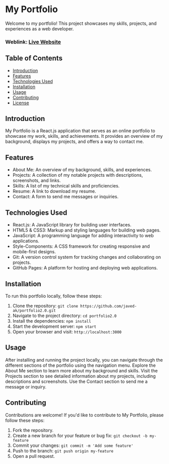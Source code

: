 # My Portfolio
Welcome to my portfolio! This project showcases my skills, projects, and experiences as a web developer.

### Weblink: [Live Website]("https://javedakhtar.vercel.app")

## Table of Contents
- [Introduction](#introduction)
- [Features](#features)
- [Technologies Used](#technologies-used)
- [Installation](#installation)
- [Usage](#usage)
- [Contributing](#contributing)
- [License](#license)

## Introduction
My Portfolio is a React.js application that serves as an online portfolio to showcase my work, skills, and achievements. It provides an overview of my background, displays my projects, and offers a way to contact me.

## Features
- About Me: An overview of my background, skills, and experiences.
- Projects: A collection of my notable projects with descriptions, screenshots, and links.
- Skills: A list of my technical skills and proficiencies.
- Resume: A link to download my resume.
- Contact: A form to send me messages or inquiries.

## Technologies Used
- React.js: A JavaScript library for building user interfaces.
- HTML5 & CSS3: Markup and styling languages for building web pages.
- JavaScript: A programming language for adding interactivity to web applications.
- Style-Components: A CSS framework for creating responsive and mobile-first designs.
- Git: A version control system for tracking changes and collaborating on projects.
- GitHub Pages: A platform for hosting and deploying web applications.

## Installation
To run this portfolio locally, follow these steps:

1. Clone the repository: `git clone https://github.com/javed-ak/portfolio2.0.git`
2. Navigate to the project directory: `cd portfolio2.0`
3. Install the dependencies: `npm install`
4. Start the development server: `npm start`
5. Open your browser and visit: `http://localhost:3000`

## Usage
After installing and running the project locally, you can navigate through the different sections of the portfolio using the navigation menu. Explore the About Me section to learn more about my background and skills. Visit the Projects section to see detailed information about my projects, including descriptions and screenshots. Use the Contact section to send me a message or inquiry.

## Contributing
Contributions are welcome! If you'd like to contribute to My Portfolio, please follow these steps:

1. Fork the repository.
2. Create a new branch for your feature or bug fix: `git checkout -b my-feature`
3. Commit your changes: `git commit -m 'Add some feature'`
4. Push to the branch: `git push origin my-feature`
5. Open a pull request.

